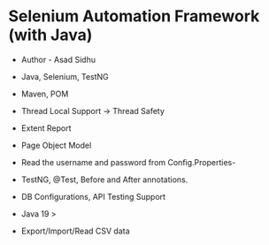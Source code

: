 # Selenium Automation Framework (with Java)

- Author - Asad Sidhu

- Java, Selenium, TestNG

- Maven, POM

- Thread Local Support → Thread Safety

- Extent Report

- Page Object Model

- Read the username and password from Config.Properties-

- TestNG, @Test, Before and After annotations.

- DB Configurations, API Testing Support

- Java 19 >

- Export/Import/Read CSV data
